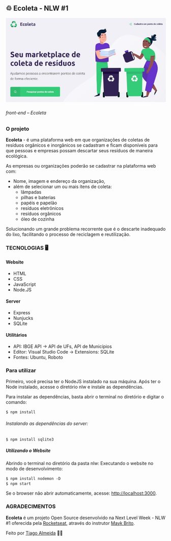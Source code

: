 ## ♲ Ecoleta - NLW #1

![front_web](https://github.com/tiagodalmeida87/nlw1-Ecoleta/blob/main/nlw/public/assets/img-public/front_ecoleta.jpg?raw=true)
###### front-end – Ecoleta

### O projeto

**Ecoleta** - é uma plataforma web em que organizações de coletas de resíduos orgânicos e inorgânicos se cadastram e ficam disponíveis para que pessoas e empresas possam descartar seus resíduos de maneira ecológica.

As empresas ou organizações poderão se cadastrar na plataforma web com: 
- Nome, imagem e endereço da organização, 
-	além de selecionar um ou mais ítens de coleta:
    - lâmpadas
    - pilhas e baterias 
    - papéis e papelão
    - resíduos eletrônicos
    - resíduos orgânicos
    - óleo de cozinha

Solucionando um grande problema recorrente que é o descarte inadequado do lixo, facilitando o processo de reciclagem e reutilização.

### TECNOLOGIAS 🖥️

#### Website  
- HTML
- CSS 
- JavaScript
- Node.JS

#### Server 
- Express
- Nunjucks
- SQLite

#### Utilitários
- API: IBGE API → API de UFs, API de Municípios
- Editor: Visual Studio Code → Extensions: SQLite
- Fontes: Ubuntu, Roboto

### Para utilizar 

Primeiro, você precisa ter o NodeJS instalado na sua máquina. Após ter o Node instalado, acesse o diretório nlw e instale as dependências.

Para instalar as dependências, basta abrir o terminal no diretório e digitar o comando:
```
$ npm install
```

###### Instalando as dependências do server:
```
$ npm install sqlite3
```
##### Utilizando o Website
 Abrindo o terminal no diretório da pasta nlw:
 Executando o website no modo de desenvolvimento:
```
$ npm install nodemon -D     
$ npm start
```
Se o browser não abrir automaticamente, acesse: [http://localhost:3000](http://localhost:3000).


### AGRADECIMENTOS
**Ecoleta** é um projeto Open Source desenvolvido na Next Level Week - NLW #1 oferecida pela [Rocketseat](https://rocketseat.com.br/), através do instrutor [Mayk Brito](https://github.com/maykbrito).

Feito por [Tiago Almeida](https://github.com/tiagodalmeida87) 🧑‍💻
